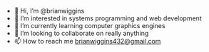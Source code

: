 - 👋 Hi, I’m @brianwiggins
- 👀 I’m interested in systems programming and web development
- 🌱 I’m currently learning computer graphics engines
- 💞️ I’m looking to collaborate on really anything
- 📫 How to reach me brianwiggins432@gmail.com
